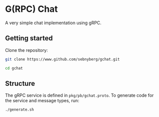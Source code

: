 # G(RPC) Chat

A very simple chat implementation using gRPC.

## Getting started

Clone the repository:

```bash
git clone https://www.github.com/sebnyberg/gchat.git

cd gchat
```

## Structure

The gRPC service is defined in `pkg/pb/gchat.proto`. To generate code for the service and message types, run:

```bash
./generate.sh
```


